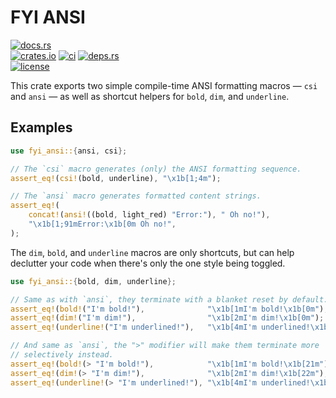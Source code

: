 # FYI ANSI

[![docs.rs](https://img.shields.io/docsrs/fyi_ansi.svg?style=flat-square&label=docs.rs)](https://docs.rs/fyi_ansi/)
<br>
[![crates.io](https://img.shields.io/crates/v/fyi_ansi.svg?style=flat-square&label=crates.io)](https://crates.io/crates/fyi_ansi)
[![ci](https://img.shields.io/github/actions/workflow/status/Blobfolio/fyi/ci.yaml?style=flat-square&label=ci)](https://github.com/Blobfolio/fyi/actions)
[![deps.rs](https://deps.rs/repo/github/blobfolio/fyi/status.svg?style=flat-square&label=deps.rs)](https://deps.rs/repo/github/blobfolio/fyi)<br>
[![license](https://img.shields.io/badge/license-wtfpl-ff1493?style=flat-square)](https://en.wikipedia.org/wiki/WTFPL)

This crate exports two simple compile-time ANSI formatting macros — `csi` and
`ansi` — as well as shortcut helpers for `bold`, `dim`, and `underline`.

## Examples

```rust
use fyi_ansi::{ansi, csi};

// The `csi` macro generates (only) the ANSI formatting sequence.
assert_eq!(csi!(bold, underline), "\x1b[1;4m");

// The `ansi` macro generates formatted content strings.
assert_eq!(
    concat!(ansi!((bold, light_red) "Error:"), " Oh no!"),
    "\x1b[1;91mError:\x1b[0m Oh no!",
);
```

The `dim`, `bold`, and `underline` macros are only shortcuts, but can
help declutter your code when there's only the one style being toggled.

```rust
use fyi_ansi::{bold, dim, underline};

// Same as with `ansi`, they terminate with a blanket reset by default.
assert_eq!(bold!("I'm bold!"),              "\x1b[1mI'm bold!\x1b[0m");
assert_eq!(dim!("I'm dim!"),                "\x1b[2mI'm dim!\x1b[0m");
assert_eq!(underline!("I'm underlined!"),   "\x1b[4mI'm underlined!\x1b[0m");

// And same as `ansi`, the ">" modifier will make them terminate more
// selectively instead.
assert_eq!(bold!(> "I'm bold!"),            "\x1b[1mI'm bold!\x1b[21m");
assert_eq!(dim!(> "I'm dim!"),              "\x1b[2mI'm dim!\x1b[22m");
assert_eq!(underline!(> "I'm underlined!"), "\x1b[4mI'm underlined!\x1b[24m");
```
